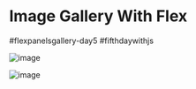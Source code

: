 # Image Gallery With Flex
#flexpanelsgallery-day5 #fifthdaywithjs

![image](https://user-images.githubusercontent.com/86593756/179578410-cdb07b1c-fefd-4b26-98b5-3c971a72e65b.png)

![image](https://user-images.githubusercontent.com/86593756/179578461-068fc55f-b317-47b6-a696-a4acab1cf318.png)

